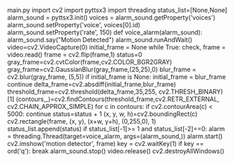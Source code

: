 main.py 
import cv2 import
pyttsx3 import
threading 
 status_list=[None,None] 
alarm_sound = pyttsx3.init() voices = 
alarm_sound.getProperty('voices') 
alarm_sound.setProperty('voice', voices[0].id) 
alarm_sound.setProperty('rate', 150) 
def voice_alarm(alarm_sound): alarm_sound.say("Motion Detected") 
alarm_sound.runAndWait() 
video=cv2.VideoCapture(0) initial_frame = 
None
while True: 
 check, frame = video.read() frame = 
cv2.flip(frame,1) status=0
 gray_frame=cv2.cvtColor(frame,cv2.COLOR_BGR2GRAY) 
gray_frame=cv2.GaussianBlur(gray_frame,(25,25),0) 
 blur_frame = cv2.blur(gray_frame, (5,5)) 
 if initial_frame is None: 
 initial_frame = blur_frame continue
 delta_frame=cv2.absdiff(initial_frame,blur_frame) 
threshold_frame=cv2.threshold(delta_frame,35,255, cv2.THRESH_BINARY)[1] 
 (contours,_)=cv2.findContours(threshold_frame,cv2.RETR_EXTERNAL, 
cv2.CHAIN_APPROX_SIMPLE) for c in contours: if cv2.contourArea(c) < 5000: 
 continue status=status + 1
 (x, y, w, h)=cv2.boundingRect(c) cv2.rectangle(frame, (x, y), (x+w, y+h), 
(0,255,0), 1) status_list.append(status) 
 if status_list[-1]>= 1 and status_list[-2]==0: alarm = 
threading.Thread(target=voice_alarm, args=(alarm_sound,)) 
alarm.start() 
 cv2.imshow('motion detector', frame) key = 
cv2.waitKey(1) if key == ord('q'): 
 break
alarm_sound.stop() video.release() 
cv2.destroyAllWindows() 
